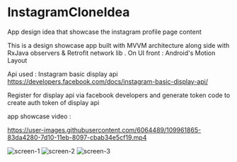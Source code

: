# InstagramCloneIdea
App design idea that showcase the instagram profile page content

This is a design showcase app built with MVVM architecture along side with RxJava observers & Retrofit network lib . 
On UI front : Android's Motion Layout

Api used : Instagram basic display api https://developers.facebook.com/docs/instagram-basic-display-api/

Register for display api via facebook developers and generate token code to create auth token of display api


app showcase video :

https://user-images.githubusercontent.com/6064489/109961865-83da4280-7d10-11eb-8097-cbab34e5cf19.mp4


![screen-1](https://user-images.githubusercontent.com/6064489/109962464-390cfa80-7d11-11eb-9899-8a4ea263cd34.png)
![screen-2](https://user-images.githubusercontent.com/6064489/109962472-3ca08180-7d11-11eb-84cc-12cb6998848c.png)
![screen-3](https://user-images.githubusercontent.com/6064489/109962480-3f02db80-7d11-11eb-909e-a59a278fa0e2.png)




